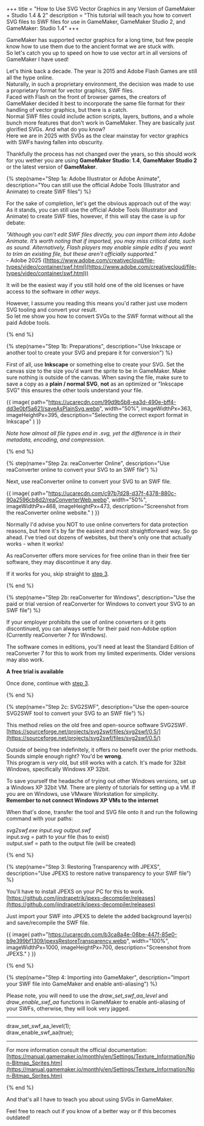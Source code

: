 +++
title = "How to Use SVG Vector Graphics in any Version of GameMaker + Studio 1.4 & 2"
description = "This tutorial will teach you how to convert SVG files to SWF files for use in GameMaker, GameMaker Studio 2, and GameMaker: Studio 1.4"
+++

GameMaker has supported vector graphics for a long time, but few people know how to use them due to the ancient format we are stuck with.\
So let's catch you up to speed on how to use vector art in all versions of GameMaker I have used!

Let's think back a decade. The year is 2015 and Adobe Flash Games are still all the hype online.\
Naturally, in such a proprietary environment, the decision was made to use a proprietary format for vector graphics, SWF files.\
Faced with Flash on the front of browser games, the creators of GameMaker decided it best to incorporate the same file format for their handling of vector graphics, but there is a catch.\
Normal SWF files could include action scripts, layers, buttons, and a whole bunch more features that don't work in GameMaker. They are basically just glorified SVGs. And what do you know?\
Here we are in 2025 with SVGs as the clear mainstay for vector graphics with SWFs having fallen into obscurity.

Thankfully the process has not changed over the years, so this should work for you wether you are using **GameMaker Studio: 1.4**, **GameMaker Studio 2** or the latest version of **GameMaker**.

{% step(name="Step 1a: Adobe Illustrator or Adobe Animate", description="You can still use the official Adobe Tools (Illustrator and Animate) to create SWF files") %}

For the sake of completion, let's get the obvious approach out of the way:\
As it stands, you can still use the official Adobe Tools (Illustrator and Animate) to create SWF files, however, if this will stay the case is up for debate:

*"Although you can’t edit SWF files directly, you can import them into Adobe Animate. It’s worth noting that if imported, you may miss critical data, such as sound. Alternatively, Flash players may enable simple edits if you want to trim an existing file, but these aren’t officially supported."*\
\- Adobe 2025 ([https://www.adobe.com/creativecloud/file-types/video/container/swf.html](https://www.adobe.com/creativecloud/file-types/video/container/swf.html))

It will be the easiest way if you still hold one of the old licenses or have access to the software in *other ways*.

However, I assume you reading this means you'd rather just use modern SVG tooling and convert your result.\
So let me show you how to convert SVGs to the SWF format without all the paid Adobe tools.

{% end %}

{% step(name="Step 1b: Preparations", description="Use Inkscape or another tool to create your SVG and prepare it for conversion") %}

First of all, use **Inkscape** or something else to create your SVG.
Set the canvas size to the size you'd want the sprite to be in GameMaker. Make sure nothing is outside of the canvas.
When saving the file, make sure to save a copy as a **plain / normal SVG**, **not** as an optimized or "Inkscape SVG" this ensures the other tools understand your file.

{{ image(
    path="https://ucarecdn.com/99d9b5b8-ea3d-490e-bff4-dd3e0bf5a621/saveAsPlainSvg.webp",
    width="50%",
    imageWidthPx=363,
    imageHeightPx=395,
    description="Selecting the correct export format in Inkscape"
) }}

*Note how almost all file types end in .svg, yet the difference is in their metadata, encoding, and compression.*

{% end %}

{% step(name="Step 2a: reaConverter Online", description="Use reaConverter online to convert your SVG to an SWF file") %}

Next, use reaConverter online to convert your SVG to an SWF file.

{{ image(
    path="https://ucarecdn.com/c97b7d28-d37f-4378-880c-90a2596cb8d2/reaConverterWeb.webp",
    width="50%",
    imageWidthPx=468,
    imageHeightPx=473,
    description="Screenshot from the reaConverter online website."
) }}

Normally I'd advise you NOT to use online converters for data protection reasons, but here it's by far the easiest and most straightforward way. So go ahead.
I've tried out dozens of websites, but there's only one that actually works - when it works!

As reaConverter offers more services for free online than in their free tier software, they may discontinue it any day.

If it works for you, skip straight to [step 3](#step-3-restoring-transparency-with-jpexs).

{% end %}

{% step(name="Step 2b: reaConverter for Windows", description="Use the paid or trial version of reaConverter for Windows to convert your SVG to an SWF file") %}

If your employer prohibits the use of online converters or it gets discontinued, you can always settle for their paid non-Adobe option (Currently reaConverter 7 for Windows).

The software comes in editions, you'll need at least the Standard Edition of reaConverter 7 for this to work from my limited experiments. Older versions may also work.

**A free trial is available**

Once done, continue with [step 3](#step-3-restoring-transparency-with-jpexs).

{% end %}

{% step(name="Step 2c: SVG2SWF", description="Use the open-source SVG2SWF tool to convert your SVG to an SWF file") %}

This method relies on the old free and open-source software SVG2SWF.\
[https://sourceforge.net/projects/svg2swf/files/svg2swf/0.5/](https://sourceforge.net/projects/svg2swf/files/svg2swf/0.5/)

Outside of being free indefinitely, it offers no benefit over the prior methods.\
Sounds simple enough right? You'd be **wrong**.\
This program is *very* old, but still works with a catch. It's made for 32bit Windows, specifically Windows XP 32bit.

To save yourself the headache of trying out other Windows versions, set up a Windows XP 32bit VM. There are plenty of tutorials for setting up a VM. If you are on Windows, use VMware Workstation for simplicity.\
**Remember to not connect Windows XP VMs to the internet**

When that's done, transfer the tool and SVG file onto it and run the following command with your paths:

*svg2swf.exe input.svg output.swf*\
input.svg = path to your file (has to exist)\
output.swf = path to the output file (will be created)

{% end %}

{% step(name="Step 3: Restoring Transparency with JPEXS", description="Use JPEXS to restore native transparency to your SWF file") %}

You'll have to install JPEXS on your PC for this to work.
[https://github.com/jindrapetrik/jpexs-decompiler/releases](https://github.com/jindrapetrik/jpexs-decompiler/releases)

Just import your SWF into JPEXS to delete the added background layer(s) and save/recompile the SWF file.

{{ image(
    path="https://ucarecdn.com/b3ca8a4e-08be-447f-85e0-b9e399bf1309/jpexsRestoreTransparency.webp",
    width="100%",
    imageWidthPx=1000,
    imageHeightPx=700,
    description="Screenshot from JPEXS."
) }}

{% end %}

{% step(name="Step 4: Importing into GameMaker", description="Import your SWF file into GameMaker and enable anti-aliasing") %}

Please note, you will need to use the *draw_set_swf_aa_level* and *draw_enable_swf_aa* functions in GameMaker to enable anti-aliasing of your SWFs, otherwise, they will look very jagged.

---

draw_set_swf_aa_level(1);\
draw_enable_swf_aa(true);

---

For more information consult the official documentation:\
[https://manual.gamemaker.io/monthly/en/Settings/Texture_Information/Non-Bitmap_Sprites.htm](https://manual.gamemaker.io/monthly/en/Settings/Texture_Information/Non-Bitmap_Sprites.htm)

{% end %}

And that's all I have to teach you about using SVGs in GameMaker.

Feel free to reach out if you know of a better way or if this becomes outdated!